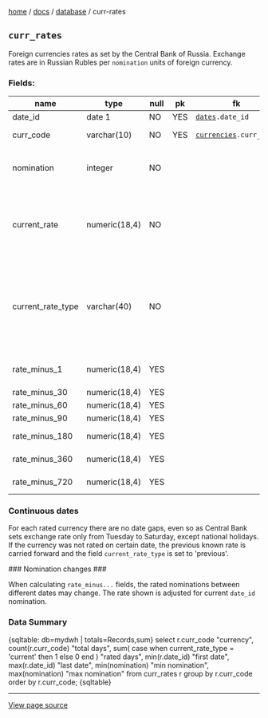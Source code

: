 [home](../../) /
[docs](../) /
[database](./) /
curr-rates

## `curr_rates` ##

Foreign currencies rates as set by the Central Bank of Russia.
Exchange rates are in Russian Rubles per `nomination` units of foreign currency. 

### Fields: ###


name              | type	      | null | pk  | fk                        | comments 
------------------|---------------|------|-----|---------------------------|----------------------
date_id           | date 1	 	  | NO   | YES | [`dates`](dates)`.date_id`| Rate date
curr_code         | varchar(10)	  | NO   | YES | [`currencies`](currencies)`.curr_code` | Currency code
nomination        |	integer       | NO   |     |             | Nomination 1, 10, 100 etc. For this day
current_rate      | numeric(18,4) | NO   |     |             | Current rate in Rubles (RUB) for `nomination` units of currency
current_rate_type |	varchar(40)   | NO   |     |             | 'current' if rated for this date, 'previous' if not rated, but taken from previous rated date
rate_minus_1      | numeric(18,4) |	YES  |     |             | Rate for minus 1 day [[1]](#nomchange)
rate_minus_30     | numeric(18,4) |	YES  |     |             | ... 30 days
rate_minus_60     | numeric(18,4) |	YES  |     |             | ... 60 days
rate_minus_90     | numeric(18,4) |	YES  |     |             | ... 90 days
rate_minus_180    | numeric(18,4) |	YES  |     |             | ... 180 days
rate_minus_360    | numeric(18,4) |	YES  |     |             | ... 360 days
rate_minus_720    | numeric(18,4) |	YES  |     |             | ... 720 days

### Continuous dates ###

For each rated currency there are no date gaps, even so as Central Bank
sets exchange rate only from Tuesday to Saturday, except national holidays.
If the currency was not rated on certain date, the previous known
rate is carried forward and the field `current_rate_type` is set to 'previous'.

<a id="nomchange"/>
### Nomination changes ###

When calculating `rate_minus...` fields, the rated nominations
between different dates may change. The rate shown is adjusted for current `date_id` nomination.

### Data Summary ###

{sqltable: db=mydwh | totals=Records,sum}
select
    r.curr_code "currency",
    count(r.curr_code) "total days",
    sum(
        case 
            when current_rate_type = 'current' then 1
            else 0
        end
    ) "rated days",
    min(r.date_id) "first date",
    max(r.date_id) "last date",
    min(nomination) "min nomination",
    max(nomination) "max nomination"
from
    curr_rates r
group by
    r.curr_code
order by
    r.curr_code;
{sqltable}

----------------------------------------------------------------------

[View page source](curr-rates.markdown)

